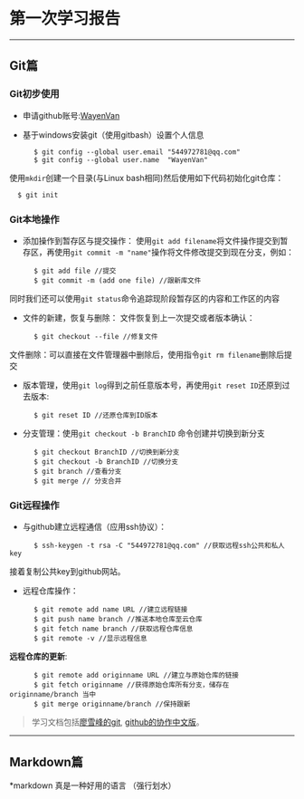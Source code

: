 
# 第一次学习报告
***
## Git篇
### Git初步使用
* 申请github账号:[WayenVan](https://github.com/WayenVan)

* 基于windows安装git（使用gitbash）设置个人信息
```
      $ git config --global user.email "544972781@qq.com"
      $ git config --global user.name  "WayenVan"
```
  使用`mkdir`创建一个目录(与Linux bash相同)然后使用如下代码初始化git仓库：

      $ git init

### Git本地操作
* 添加操作到暂存区与提交操作：
使用`git add filename`将文件操作提交到暂存区，再使用`git commit -m "name"`操作将文件修改提交到现在分支，例如：
```
      $ git add file //提交
      $ git commit -m (add one file) //跟新库文件
```
  同时我们还可以使用`git status`命令追踪现阶段暂存区的内容和工作区的内容

* 文件的新建，恢复与删除：
文件恢复到上一次提交或者版本确认：
```
      $ git checkout --file //修复文件
```
  文件删除：可以直接在文件管理器中删除后，使用指令`git rm filename`删除后提交

* 版本管理，使用`git log`得到之前任意版本号，再使用`git reset ID`还原到过去版本:
```
      $ git reset ID //还原仓库到ID版本
```
* 分支管理：使用`git checkout -b BranchID` 命令创建并切换到新分支
```
      $ git checkout BranchID //切换到新分支
      $ git checkout -b BranchID //切换分支
      $ git branch //查看分支
      $ git merge // 分支合并
```
### Git远程操作
* 与github建立远程通信（应用ssh协议）：
```
      $ ssh-keygen -t rsa -C "544972781@qq.com" //获取远程ssh公共和私人key
```
  接着复制公共key到github网站。

* 远程仓库操作：
```
      $ git remote add name URL //建立远程链接
      $ git push name branch //推送本地仓库至云仓库
      $ git fetch name branch //获取远程仓库信息
      $ git remote -v //显示远程信息
```
  **远程仓库的更新**:
```
      $ git remote add originname URL //建立与原始仓库的链接
      $ git fetch originname //获得原始仓库所有分支，储存在originname/branch 当中
      $ git merge originname/branch //保持跟新
```      
>学习文档包括[廖雪峰的git](https://www.liaoxuefeng.com/wiki/0013739516305929606dd18361248578c67b8067c8c017b000),
[github的协作中文版](https://github.com/milLearningGroup/autumn_2017/issues/55)。


***
## Markdown篇
*markdown 真是一种好用的语言 （强行划水）
